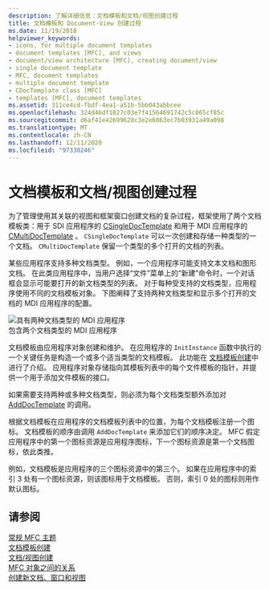 ```yaml
---
description: 了解详细信息：文档模板和文档/视图创建过程
title: 文档模板和 Document-View 创建过程
ms.date: 11/19/2018
helpviewer_keywords:
- icons, for multiple document templates
- document templates [MFC], and views
- document/view architecture [MFC], creating document/view
- single document template
- MFC, document templates
- multiple document template
- CDocTemplate class [MFC]
- templates [MFC], document templates
ms.assetid: 311ce4cd-fbdf-4ea1-a51b-5bb043abbcee
ms.openlocfilehash: 324d46df1027c03e7f41564691742c5c065cf85c
ms.sourcegitcommit: d6af41e42699628c3e2e6063ec7b03931a49a098
ms.translationtype: MT
ms.contentlocale: zh-CN
ms.lasthandoff: 12/11/2020
ms.locfileid: "97330246"
---
```

# <a name="document-templates-and-the-documentview-creation-process"></a>文档模板和文档/视图创建过程

为了管理使用其关联的视图和框架窗口创建文档的复杂过程，框架使用了两个文档模板类：用于 SDI 应用程序的 [CSingleDocTemplate](reference/csingledoctemplate-class.md) 和用于 MDI 应用程序的 [CMultiDocTemplate](reference/cmultidoctemplate-class.md) 。 `CSingleDocTemplate` 可以一次创建和存储一种类型的一个文档。 `CMultiDocTemplate` 保留一个类型的多个打开的文档的列表。

某些应用程序支持多种文档类型。 例如，一个应用程序可能支持文本文档和图形文档。 在此类应用程序中，当用户选择“文件”菜单上的“新建”命令时，一个对话框会显示可能要打开的新文档类型的列表。 对于每种受支持的文档类型，应用程序使用不同的文档模板对象。 下图阐释了支持两种文档类型和显示多个打开的文档的 MDI 应用程序的配置。

![具有两种文档类型的 MDI 应用程序](../mfc/media/vc387h1.gif "具有两种文档类型的 MDI 应用程序") <br/>
包含两个文档类型的 MDI 应用程序

文档模板由应用程序对象创建和维护。 在应用程序的 `InitInstance` 函数中执行的一个关键任务是构造一个或多个适当类型的文档模板。 此功能在 [文档模板创建](document-template-creation.md)中进行了介绍。 应用程序对象存储指向其模板列表中的每个文件模板的指针，并提供一个用于添加文件模板的接口。

如果需要支持两种或多种文档类型，则必须为每个文档类型额外添加对 [AddDocTemplate](reference/cwinapp-class.md#adddoctemplate) 的调用。

根据文档模板在应用程序的文档模板列表中的位置，为每个文档模板注册一个图标。 文档模板的顺序由调用 `AddDocTemplate` 来添加它们的顺序决定。 MFC 假定应用程序中的第一个图标资源是应用程序图标，下一个图标资源是第一个文档图标，依此类推。

例如，文档模板是应用程序的三个图标资源中的第三个。 如果在应用程序中的索引 3 处有一个图标资源，则该图标用于文档模板。 否则，索引 0 处的图标则用作默认图标。

## <a name="see-also"></a>请参阅

[常规 MFC 主题](general-mfc-topics.md)<br/>
[文档模板创建](document-template-creation.md)<br/>
[文档/视图创建](document-view-creation.md)<br/>
[MFC 对象之间的关系](relationships-among-mfc-objects.md)<br/>
[创建新文档、窗口和视图](creating-new-documents-windows-and-views.md)
